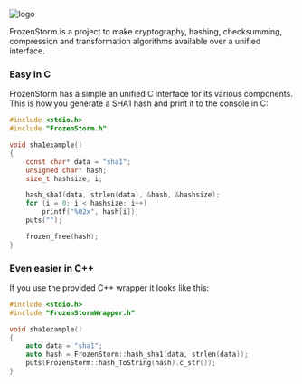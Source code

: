 ![logo](https://i.imgur.com/EfyWPnu.png)

FrozenStorm is a project to make cryptography, hashing, checksumming, compression and transformation algorithms available over a unified interface.

### Easy in C

FrozenStorm has a simple an unified C interface for its various components. This is how you generate a SHA1 hash and print it to the console in C:

```c
#include <stdio.h>
#include "FrozenStorm.h"

void sha1example()
{
    const char* data = "sha1";
    unsigned char* hash;
    size_t hashsize, i;

    hash_sha1(data, strlen(data), &hash, &hashsize);
    for (i = 0; i < hashsize; i++)
        printf("%02x", hash[i]);
    puts("");

    frozen_free(hash);
}
```

### Even easier in C++

If you use the provided C++ wrapper it looks like this:

```c++
#include <stdio.h>
#include "FrozenStormWrapper.h"

void sha1example()
{
    auto data = "sha1";
    auto hash = FrozenStorm::hash_sha1(data, strlen(data));
    puts(FrozenStorm::hash_ToString(hash).c_str());
}
```
